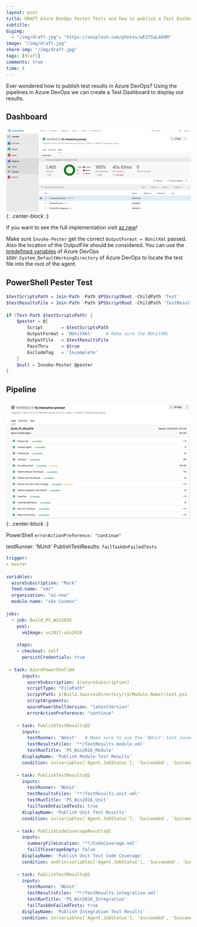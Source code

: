 ```yaml
---
layout: post
title: DRAFT Azure DevOps Pester Tests and how to publish a Test Dashboard
subtitle:
bigimg:
  - "/img/draft.jpg": "https://unsplash.com/photos/wE37SqLAO9M"
image: "/img/draft.jpg"
share-img: "/img/draft.jpg"
tags: [draft]
comments: true
time: 4
---
```


Ever wondered how to publish test results in Azure DevOps?
Using the pipelines in Azure DevOps we can create a Test Dashboard to display our results.

## Dashboard

![Test Results](/img/posts/2000-01-01-Azure-DevOps-Test-Dashboard/test-results.png){: .center-block :}

If you want to see the full implementation visit [az.new](https://dev.azure.com/az-new/xAz.New/_build/results?buildId=71&view=ms.vss-test-web.build-test-results-tab)!

Make sure `Invoke-Pester` get the correct `OutputFormat = NUnitXml` passed.
Also the location of the OutputFile should be considered.
You can use the [predefined variables](https://docs.microsoft.com/en-us/azure/devops/pipelines/build/variables?view=azure-devops&tabs=yaml) of Azure DevOps `$ENV:System_DefaultWorkingDirectory` of Azure DevOps to locate the test file into the root of the agent.

## PowerShell Pester Test

```powershell
$testScriptsPath = Join-Path -Path $PSScriptRoot -ChildPath 'Test'
$testResultsFile = Join-Path -Path $PSScriptRoot -ChildPath 'TestResults.Pester.xml'

if (Test-Path $testScriptsPath) {
    $pester = @{
        Script       = $testScriptsPath
        OutputFormat = 'NUnitXml'     # Make sure the NUnitXML
        OutputFile   = $testResultsFile
        PassThru     = $true
        ExcludeTag   = 'Incomplete'
    }
    $null = Invoke-Pester @pester
}
```

## Pipeline

![Azure DevOps Logs](/img/posts/2000-01-01-Azure-DevOps-Test-Dashboard/azuredevops-logs.jpg){: .center-block :}

PowerShell `errorActionPreference: "continue"`

testRunner: 'NUnit'
PublishTestResults: `failTaskOnFailedTests`

```yaml
trigger:
- master

variables:
  azureSubscription: "Mark"
  feed.name: "xAz"
  organization: "az-new"
  module.name: "xAz.Cosmos"

jobs:
  - job: Build_PS_Win2016
    pool:
      vmImage: vs2017-win2016

    steps:
    - checkout: self
      persistCredentials: true

 - task: AzurePowerShell@4
      inputs:
        azureSubscription: $(azureSubscription)
        scriptType: "FilePath"
        scriptPath: $(Build.SourcesDirectory)\$(Module.Name)\test.ps1
        scriptArguments:
        azurePowerShellVersion: "latestVersion"
        errorActionPreference: "continue"

    - task: PublishTestResults@2
      inputs:
        testRunner: 'NUnit'   # Make sure to use the 'NUnit' test runner
        testResultsFiles: '**/TestResults.module.xml'
        testRunTitle: 'PS_Win2016_Module'
      displayName: 'Publish Module Test Results'
      condition: in(variables['Agent.JobStatus'], 'Succeeded', 'SucceededWithIssues', 'Failed')

    - task: PublishTestResults@2
      inputs:
        testRunner: 'NUnit'
        testResultsFiles: '**/TestResults.unit.xml'
        testRunTitle: 'PS_Win2016_Unit'
        failTaskOnFailedTests: true
      displayName: 'Publish Unit Test Results'
      condition: in(variables['Agent.JobStatus'], 'Succeeded', 'SucceededWithIssues', 'Failed')

    - task: PublishCodeCoverageResults@1
      inputs:
        summaryFileLocation: '**/CodeCoverage.xml'
        failIfCoverageEmpty: false
      displayName: 'Publish Unit Test Code Coverage'
      condition: and(in(variables['Agent.JobStatus'], 'Succeeded', 'SucceededWithIssues', 'Failed'), eq(variables['System.PullRequest.IsFork'], false))

    - task: PublishTestResults@2
      inputs:
        testRunner: 'NUnit'
        testResultsFiles: '**/TestResults.integration.xml'
        testRunTitle: 'PS_Win2016_Integration'
        failTaskOnFailedTests: true
      displayName: 'Publish Integration Test Results'
      condition: in(variables['Agent.JobStatus'], 'Succeeded', 'SucceededWithI
```
